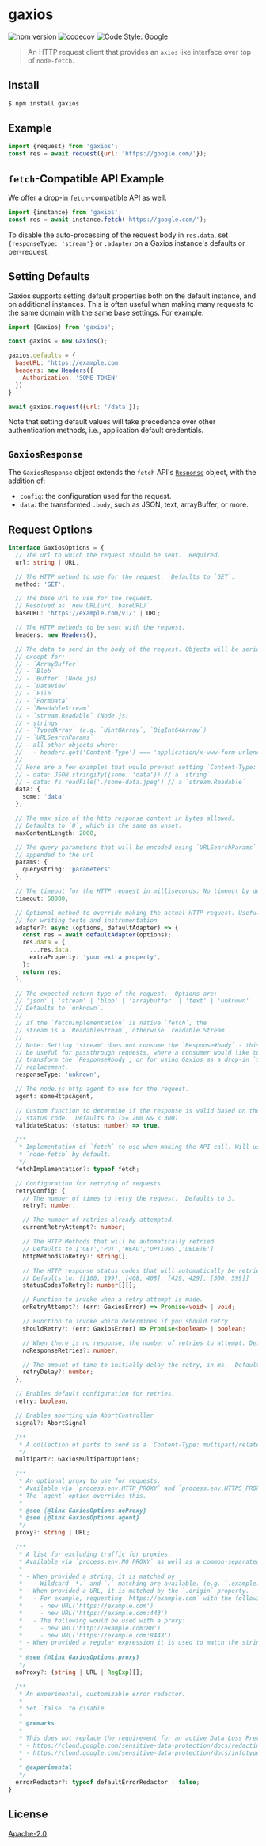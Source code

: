 # gaxios

[![npm version](https://img.shields.io/npm/v/gaxios.svg)](https://www.npmjs.org/package/gaxios)
[![codecov](https://codecov.io/gh/googleapis/gaxios/branch/master/graph/badge.svg)](https://codecov.io/gh/googleapis/gaxios)
[![Code Style: Google](https://img.shields.io/badge/code%20style-google-blueviolet.svg)](https://github.com/google/gts)

> An HTTP request client that provides an `axios` like interface over top of `node-fetch`.

## Install

```sh
$ npm install gaxios
```

## Example

```js
import {request} from 'gaxios';
const res = await request({url: 'https://google.com/'});
```

## `fetch`-Compatible API Example

We offer a drop-in `fetch`-compatible API as well.

```js
import {instance} from 'gaxios';
const res = await instance.fetch('https://google.com/');
```

To disable the auto-processing of the request body in `res.data`, set `{responseType: 'stream'}` or `.adapter` on a Gaxios instance's defaults or per-request.

## Setting Defaults

Gaxios supports setting default properties both on the default instance, and on additional instances. This is often useful when making many requests to the same domain with the same base settings. For example:

```js
import {Gaxios} from 'gaxios';

const gaxios = new Gaxios();

gaxios.defaults = {
  baseURL: 'https://example.com'
  headers: new Headers({
    Authorization: 'SOME_TOKEN'
  })
}

await gaxios.request({url: '/data'});
```

Note that setting default values will take precedence
over other authentication methods, i.e., application default credentials.

## `GaxiosResponse`

The `GaxiosResponse` object extends the `fetch` API's [`Response`](https://developer.mozilla.org/en-US/docs/Web/API/Response) object, with the addition of:

- `config`: the configuration used for the request.
- `data`: the transformed `.body`, such as JSON, text, arrayBuffer, or more.

## Request Options

```ts
interface GaxiosOptions = {
  // The url to which the request should be sent.  Required.
  url: string | URL,

  // The HTTP method to use for the request.  Defaults to `GET`.
  method: 'GET',

  // The base Url to use for the request.
  // Resolved as `new URL(url, baseURL)`
  baseURL: 'https://example.com/v1/' | URL;

  // The HTTP methods to be sent with the request.
  headers: new Headers(),

  // The data to send in the body of the request. Objects will be serialized as JSON
  // except for:
  // - `ArrayBuffer`
  // - `Blob`
  // - `Buffer` (Node.js)
  // - `DataView`
  // - `File`
  // - `FormData`
  // - `ReadableStream`
  // - `stream.Readable` (Node.js)
  // - strings
  // - `TypedArray` (e.g. `Uint8Array`, `BigInt64Array`)
  // - `URLSearchParams`
  // - all other objects where:
  //   - headers.get('Content-Type') === 'application/x-www-form-urlencoded' (as they will be serialized as `URLSearchParams`)
  //
  // Here are a few examples that would prevent setting `Content-Type: application/json` by default:
  // - data: JSON.stringify({some: 'data'}) // a `string`
  // - data: fs.readFile('./some-data.jpeg') // a `stream.Readable`
  data: {
    some: 'data'
  },

  // The max size of the http response content in bytes allowed.
  // Defaults to `0`, which is the same as unset.
  maxContentLength: 2000,

  // The query parameters that will be encoded using `URLSearchParams` and
  // appended to the url
  params: {
    querystring: 'parameters'
  },

  // The timeout for the HTTP request in milliseconds. No timeout by default.
  timeout: 60000,

  // Optional method to override making the actual HTTP request. Useful
  // for writing tests and instrumentation
  adapter?: async (options, defaultAdapter) => {
    const res = await defaultAdapter(options);
    res.data = {
      ...res.data,
      extraProperty: 'your extra property',
    };
    return res;
  };

  // The expected return type of the request.  Options are:
  // 'json' | 'stream' | 'blob' | 'arraybuffer' | 'text' | 'unknown'
  // Defaults to `unknown`.
  //
  // If the `fetchImplementation` is native `fetch`, the
  // stream is a `ReadableStream`, otherwise `readable.Stream`.
  //
  // Note: Setting 'stream' does not consume the `Response#body` - this can
  // be useful for passthrough requests, where a consumer would like to
  // transform the `Response#body`, or for using Gaxios as a drop-in `fetch`
  // replacement.
  responseType: 'unknown',

  // The node.js http agent to use for the request.
  agent: someHttpsAgent,

  // Custom function to determine if the response is valid based on the
  // status code.  Defaults to (>= 200 && < 300)
  validateStatus: (status: number) => true,

  /**
   * Implementation of `fetch` to use when making the API call. Will use
   * `node-fetch` by default.
   */
  fetchImplementation?: typeof fetch;

  // Configuration for retrying of requests.
  retryConfig: {
    // The number of times to retry the request.  Defaults to 3.
    retry?: number;

    // The number of retries already attempted.
    currentRetryAttempt?: number;

    // The HTTP Methods that will be automatically retried.
    // Defaults to ['GET','PUT','HEAD','OPTIONS','DELETE']
    httpMethodsToRetry?: string[];

    // The HTTP response status codes that will automatically be retried.
    // Defaults to: [[100, 199], [408, 408], [429, 429], [500, 599]]
    statusCodesToRetry?: number[][];

    // Function to invoke when a retry attempt is made.
    onRetryAttempt?: (err: GaxiosError) => Promise<void> | void;

    // Function to invoke which determines if you should retry
    shouldRetry?: (err: GaxiosError) => Promise<boolean> | boolean;

    // When there is no response, the number of retries to attempt. Defaults to 2.
    noResponseRetries?: number;

    // The amount of time to initially delay the retry, in ms.  Defaults to 100ms.
    retryDelay?: number;
  },

  // Enables default configuration for retries.
  retry: boolean,

  // Enables aborting via AbortController
  signal?: AbortSignal

  /**
   * A collection of parts to send as a `Content-Type: multipart/related` request.
   */
  multipart?: GaxiosMultipartOptions;

  /**
   * An optional proxy to use for requests.
   * Available via `process.env.HTTP_PROXY` and `process.env.HTTPS_PROXY` as well - with a preference for the this config option when multiple are available.
   * The `agent` option overrides this.
   *
   * @see {@link GaxiosOptions.noProxy}
   * @see {@link GaxiosOptions.agent}
   */
  proxy?: string | URL;

  /**
   * A list for excluding traffic for proxies.
   * Available via `process.env.NO_PROXY` as well as a common-separated list of strings - merged with any local `noProxy` rules.
   *
   * - When provided a string, it is matched by
   *   - Wildcard `*.` and `.` matching are available. (e.g. `.example.com` or `*.example.com`)
   * - When provided a URL, it is matched by the `.origin` property.
   *   - For example, requesting `https://example.com` with the following `noProxy`s would result in a no proxy use:
   *     - new URL('https://example.com')
   *     - new URL('https://example.com:443')
   *   - The following would be used with a proxy:
   *     - new URL('http://example.com:80')
   *     - new URL('https://example.com:8443')
   * - When provided a regular expression it is used to match the stringified URL
   *
   * @see {@link GaxiosOptions.proxy}
   */
  noProxy?: (string | URL | RegExp)[];

  /**
   * An experimental, customizable error redactor.
   *
   * Set `false` to disable.
   *
   * @remarks
   *
   * This does not replace the requirement for an active Data Loss Prevention (DLP) provider. For DLP suggestions, see:
   * - https://cloud.google.com/sensitive-data-protection/docs/redacting-sensitive-data#dlp_deidentify_replace_infotype-nodejs
   * - https://cloud.google.com/sensitive-data-protection/docs/infotypes-reference#credentials_and_secrets
   *
   * @experimental
   */
  errorRedactor?: typeof defaultErrorRedactor | false;
}
```

## License

[Apache-2.0](https://github.com/googleapis/gaxios/blob/master/LICENSE)
